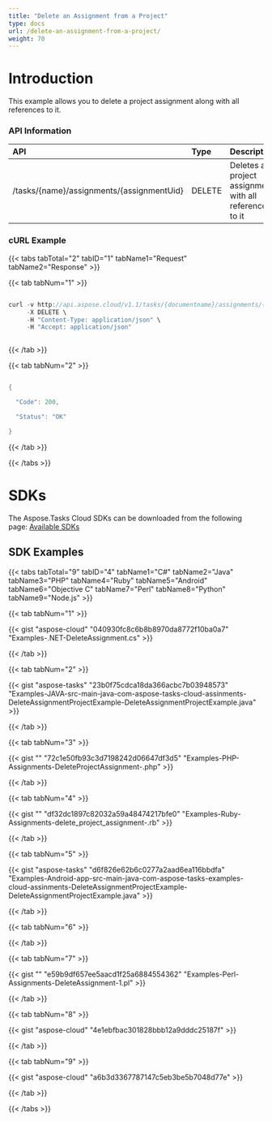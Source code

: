 ```yaml
---
title: "Delete an Assignment from a Project"
type: docs
url: /delete-an-assignment-from-a-project/
weight: 70
---
```


# **Introduction**
This example allows you to delete a project assignment along with all references to it.
### **API Information**

|**API**|**Type**|**Description**|**Resource Link**|
| :- | :- | :- | :- |
|/tasks/{name}/assignments/{assignmentUid}|DELETE|Deletes a project assignment with all references to it|[DeleteAssignment](https://apireference.aspose.cloud/tasks/#/TasksAssignments/DeleteAssignment)|
### **cURL Example**
{{< tabs tabTotal="2" tabID="1" tabName1="Request" tabName2="Response" >}}

{{< tab tabNum="1" >}}

```java

curl -v http://api.aspose.cloud/v1.1/tasks/{documentname}/assignments/{assignmentUid}?appsid=xxxx&signature=xxxx \
     -X DELETE \
	 -H "Content-Type: application/json" \
     -H "Accept: application/json"  



```

{{< /tab >}}

{{< tab tabNum="2" >}}

```java

{

  "Code": 200,

  "Status": "OK"

}

```

{{< /tab >}}

{{< /tabs >}}
# **SDKs**
The Aspose.Tasks Cloud SDKs can be downloaded from the following page: [Available SDKs](/available-sdks/)
## **SDK Examples**
{{< tabs tabTotal="9" tabID="4" tabName1="C#" tabName2="Java" tabName3="PHP" tabName4="Ruby" tabName5="Android" tabName6="Objective C" tabName7="Perl" tabName8="Python" tabName9="Node.js" >}}

{{< tab tabNum="1" >}}

{{< gist "aspose-cloud" "040930fc8c6b8b8970da8772f10ba0a7" "Examples-.NET-DeleteAssignment.cs" >}}

{{< /tab >}}

{{< tab tabNum="2" >}}

{{< gist "aspose-tasks" "23b0f75cdca18da366acbc7b03948573" "Examples-JAVA-src-main-java-com-aspose-tasks-cloud-assinments-DeleteAssignmentProjectExample-DeleteAssignmentProjectExample.java" >}}

{{< /tab >}}

{{< tab tabNum="3" >}}

{{< gist "" "72c1e50fb93c3d7198242d06647df3d5" "Examples-PHP-Assignments-DeleteProjectAssignment-.php" >}}

{{< /tab >}}

{{< tab tabNum="4" >}}

{{< gist "" "df32dc1897c82032a59a48474217bfe0" "Examples-Ruby-Assignments-delete_project_assignment-.rb" >}}

{{< /tab >}}

{{< tab tabNum="5" >}}

{{< gist "aspose-tasks" "d6f826e62b6c0277a2aad6ea116bbdfa" "Examples-Android-app-src-main-java-com-aspose-tasks-examples-cloud-assinments-DeleteAssignmentProjectExample-DeleteAssignmentProjectExample.java" >}}

{{< /tab >}}

{{< tab tabNum="6" >}}

{{< /tab >}}

{{< tab tabNum="7" >}}

{{< gist "" "e59b9df657ee5aacd1f25a6884554362" "Examples-Perl-Assignments-DeleteAssignment-1.pl" >}}

{{< /tab >}}

{{< tab tabNum="8" >}}

{{< gist "aspose-cloud" "4e1ebfbac301828bbb12a9dddc25187f" >}}

{{< /tab >}}

{{< tab tabNum="9" >}}

{{< gist "aspose-cloud" "a6b3d3367787147c5eb3be5b7048d77e" >}}

{{< /tab >}}

{{< /tabs >}}
